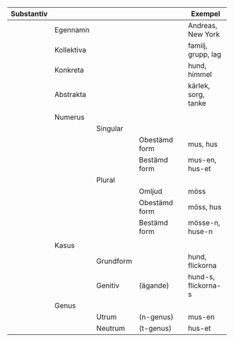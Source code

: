 |  Substantiv  |             |           |               |            | Exempel             |
| ------------ | ----------- | --------- | ------------- | ---------- | ------------------- |
|              |  Egennamn   |           |               |            | Andreas, New York   |
|              |  Kollektiva |           |               |            | familj, grupp, lag  |
|              |  Konkreta   |           |               |            | hund, himmel        |
|              |  Abstrakta  |           |               |            | kärlek, sorg, tanke |
|              |             |           |               |            |                     |
|              |  Numerus    |           |               |            |                     |
|              |             | Singular  |               |            |                     |
|              |             |           | Obestämd form |            | mus, hus            |
|              |             |           | Bestämd form  |            | mus-en, hus-et      |
|              |             | Plural    |               |            |                     |
|              |             |           | Omljud        |            | möss                |
|              |             |           | Obestämd form |            | möss, hus           |
|              |             |           | Bestämd form  |            | mösse-n, huse-n     |
|              |             |           |               |            |                     |
|              |  Kasus      |           |               |            |                     |
|              |             | Grundform |               |            | hund, flickorna     |
|              |             | Genitiv   | (ägande)      |            | hund-s, flickorna-s |
|              |  Genus      |           |               |            |                     |
|              |             | Utrum     | (n-genus)     |            | mus-en              |
|              |             | Neutrum   | (t-genus)     |            | hus-et              |

